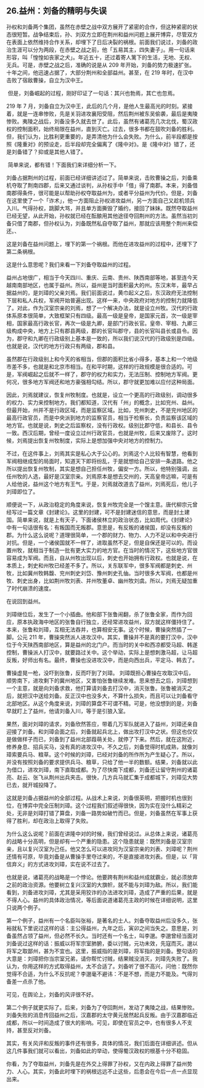## 26.益州：刘备的精明与失误
孙权和刘备两个集团，虽然在赤壁之战中双方展开了紧密的合作，但这种紧密的状态很短暂。战争结束后，孙、刘双方立即在荆州和益州问题上展开博弈，尽管双方在表面上依然维持合作关系，却埋下了日后决裂的祸根。前面我们说过，刘备的政治生涯可以分为两段，在赤壁之战之前，他「五易其主，四失妻子」。用一句话来形容，叫「惶惶如丧家之犬」。年近五十，还过着寄人篱下的生活，无地、无权、无兵。可是，赤壁之战之后，准确的说是从 209 年开始，刘备的势力极速扩张。十年之间，他迅速占据了，大部分荆州和全部益州。甚至，在 219 年时，在汉中击败了宿敌曹操，自立为汉中王。


 但是，刘备崛起的过程，刚好印证了一句话：其兴也勃焉，其亡也忽焉。


219 年 7 月，刘备自立为汉中王，此后的几个月，是他人生最高光的时刻。紧接着，就是一连串惨败，先是关羽进攻襄阳受阻，然后荆州被东吴偷袭，最后是夷陵惨败。夷陵之战后，刘备没多久就去世了。此后，虽然有诸葛亮几次北伐，蜀汉政权的控制面积，始终局限在益州，直到灭亡。过去，很多书都在鼓吹刘备的胜利。但，我们认为，比胜利更重要的，是弄清他为什么会失败。为什么，前半段都是按照《隆重对》的预设走，后半段却完全偏离了《隆中对》。是《隆中对》错了，还是刘备错了？抑或是其他人错了。


 简单来说，都有错！下面我们来详细分析一下。


刘备占据荆州的过程，前面已经详细讲述过了。简单来说，击败曹操之后，刘备乘机夺取了荆南四郡，后来又通过谈判，从孙权手中「借」得了南郡。本来，刘备借南郡得条件，很可能是以帮助孙权夺取益州为，或者平分益州为代价。但是，刘备在这里使了一个「诈术」，他一方面阻止孙权进攻益州，另一方面自己又趁机领兵入川。气得孙权，跳脚大骂，并且单方面撕毁了婚约，接回了妹妹。既然夺取益州已经无望，从此开始，孙权就已经在酝酿用其他途径夺回荆州的方法。虽然当初刘备只借了南郡，但孙权认为，刘备既然私自夺取了益州，那就应该用整个荆州来偿还。、


这是刘备在益州问题上，埋下的第一个祸根。而他在进攻益州的过程中，还埋下了第二条祸根。


这是什么意思呢？我们来看一下刘备夺取益州的过程。


益州占地很广，相当于今天四川、重庆、云南、贵州、陕西南部等地，甚至连今天越南南部地区，也属于益州。所以，益州是当时面积最大的州。东汉末年，最早占据益州的，是刘璋的父亲刘焉。我们前面说过，黄巾起义之后，东汉政府无法控制下层和私人兵权，军阀开始普遍出现。这样一来，中央政府对地方的控制力就降低了。对此，作为汉室宗亲的刘焉，想了一个解决办法，就是设立州牧。汉代的行政体系原本很简单，大致框架只有四级。最高一级是皇帝，是国家元首，次一级是宰相，国家最高行政长官，再次一级是九卿，是部门行政长官。皇帝、宰相、九卿三级构成中央，地方上只有郡县两级，郡的长官叫郡守，县的长官叫县长或县令。因为，郡守和九卿在行政级别上基本是一致的，所以我们说汉代的行政级别是四级。也就是说，汉代的地方行政只有两级，郡和县。


虽然郡在行政级别上和今天的省相当，但郡的面积比省小得多，基本上和一个地级市差不多，也就是和北京市相当。在和平时期，这样的行政规模是很合适的。可是，军阀崛起之后就不一样了，郡守的权力和实力，无法压制、控制地方军阀。更何况，很多地方军阀还和地方豪强相勾结。所以，郡守就更加难以应付这种局面。


因此，刘焉就建议，恢复州牧制度。也就是，设立一个更高的行政级别，调动很多的权力、实力来控制地方。我们都知道，汉代有「州」的概念，比如兖州、益州。但最开始，州并不是行政区域，而是监察区域。比如，兖州刺史，不是兖州地区的最高行政官员，而是中央派到地方的监察官员，相当于检察长，负责监察该区域的地方官。也就是说，刺史之后监察权，没有行政权。级别比郡守低，和县长、县令一致。西汉后期，曾经一度设立过州行政官员，也就是州牧，后来又废除了。这时候，刘焉提出恢复州牧制度，实际上是想加强中央对地方的控制力。


不过，在这件事上，刘焉其实是私心大于公心的。刘焉这个人比较有智慧，他看到军阀相继成型的局面时，知道天下即将纷乱，于是就想给自己安排一条退路。他之所以提出恢复州牧制，其实是想自己担任州牧，偏安一方。所以，他特别强调，出任州牧的人选，最好是汉室宗亲。刘焉原本是想去交州的，天高皇帝远嘛，可是有人给他说，益州这个地方有王气。于是，刘焉就改道去了益州，刘焉死后，他儿子刘璋即位了。


顺便说一下，从政治稳定的角度来说，恢复州牧完全是一个馊主意。唐代柳宗元曾经写过一篇文章《封建论》。这里的封建，可不是封建迷信的意思，而是封土建国。简单来说，就是上有天子，下面诸侯林立的政治状态，比如周代。《封建论》中有一句话很有名：有叛国而无叛郡。意思是，有反叛的诸侯国，却没有反叛的郡。为什么这么说呢？道理很简单，一个郡的财力、物力、人力不足以和中央进行对抗。但是，一个诸侯国就不一样了，进取虽然不足，但是自保还是可以的。而设置州牧，就相当于制造一批有更大实力的地方官。在当时的情况下，这些地方官很容易成为军阀。而且，自从州牧出现以后，刺史也开始拥有行政权。也就是说，在本质上，刺史和州牧已经差不多了。所以，关东联军中，很多军阀都是刺史、州牧，比如冀州牧韩馥、兖州刺史刘岱、豫州刺史孔伷。当时很多大军阀，也都是州牧、刺史出身，比如荆州牧刘表、并州牧董卓、幽州牧刘虞。所以，刘焉无疑加重了时代崩溃的速度。


在说回到益州。


刘璋继位后，发生了一个小插曲。他和部下张鲁闹翻，杀了张鲁全家，而作为回应，原本执政海中地区的张鲁自行独立，还经常进攻益州，双方就这样僵持住了。本来，张鲁和刘璋，互相无法吞并，也算相安无事。这个时候，曹操突然插了一脚。公元 211 年，曹操突然派人进攻汉中。其实，曹操并不是真的要打汉中，汉中位于今天陕西南部地区，算是益州的北门户。而当时的关中和西凉都受马超、韩遂控制，曹操派人打汉中，就要路过关中。这个举动，实际上是想刺激马超，让马超反叛，好师出有名。最终，曹操也没进攻汉中，而是向西出兵，平定马、韩去了。


曹操虚晃一枪，没吓到张鲁，反而吓到了刘璋。 刘璋既担心曹操在攻取汉中后，顺势南下，进攻剩下的冀州地区，又害怕张鲁继续发难。思来想去之后，刘璋想到一个主意，就是向刘备求救，他打算请刘备去打汉中，消灭张鲁。张鲁被消灭之后，就把汉中送给刘备。反正汉中也没多大，不算什么损失，而且可以让刘备看守北部地区。从这个角度来说，刘璋的算盘不可谓不精。可是，他没想到的是，刘备早就盯上了益州，他请刘备入川，等于是引狼入室。


果然，面对刘璋的请求，刘备欣然答应，带着几万军队就进入了益州，刘璋还亲自迎接了刘备。和刘璋会面之后，刘备就起兵北上，做出攻打汉中之状。但这也仅仅是做做样子而已，刘备到了益州北部葭萌关处，就停了下来。然后，就在这附近，修养身息、招兵买马，没有真的进攻汉中。不久之后，刘备觉得时机成熟，就像刘璋索要兵马、粮草。这个时候的刘璋，已经对刘备的所作所为产生疑心了。所以，并没有按照刘备的要求提供兵马、粮草，只给了他一半的数额。结果，刘备就以此为借口，进攻刘璋，南下直取成都。为了尽快南下成都，刘备还让留守荆州的诸葛亮、赵云、张飞从荆州出兵夹击。很快，几方兵马就汇集于成都城下，刘璋见大势已去，就开城投降了。


这就是刘备占据益州的全部过程。从战术上来说，刘备很英明，把握时机也很到位，在博弈中完全压制刘璋。这个过程我们叙述得很快，因为实在没什么精彩之处，无非是刘璋打错了算盘，刘备一路势如破竹而已。但是，刘备虽然在军事上获得了胜利，却在政治上取得了失败。


为什么这么说呢？前面在讲隆中对的时候，我们曾经说过。从总体上来说，诸葛亮的战略十分高明，但是却有一个严重的隐患。这个隐患就是：既然刘备是汉室宗亲，且以复兴汉室为己任。他又怎么可以进攻同为汉室宗亲的刘表、刘璋呢？荆州还情有可原，毕竟刘备是从曹操手里夺过来的，不是直接进攻刘表。但是，以「背信弃义」的方式进攻刘璋，实在说不过去了。


也就是说，诸葛亮的战略是一个悖论。他要跨有荆州和益州成就霸业，就必须放弃之前的政治资源。他要树立复兴汉室的大旗帜，就不能与刘璋为敌。所以，我们能看到，刘备进攻刘璋，尤其是采用狡诈的办法进攻刘璋，造成了严重的后果，就是不得人心。益州的具体政治情况，等后面说道诸葛亮主政的时候在详细说明，这里只说两个例子。


第一个例子，益州有一个名臣叫张裕，是著名的士人。刘备夺取益州后没多久，张裕就私下里说过这样的话：主公得益州，九年之后，寅卯之间当失之。意思是，刘备虽然占领了益州，但必然不长久。当时还有一个名士，叫李邈。李邈曾经当面对刘备说过这样的话：振威以将军宗室肺腑，委以讨贼，元功未效，先寇而灭。邈以将军之取鄙州，甚为不宜也。这里，振威指的是刘璋，将军指的是刘备。整句话的大意是：刘璋把你当宗室兄弟，请你帮忙讨贼，结果贼没消灭，刘璋先失败了。我认为，你用这样的方式取得益州，太不合适了。刘备听了很不高兴，问他：既然你觉得不合适，为什么不反抗呢？李邈毫不避讳：不是不想，而是力不能及。气得刘备差一点杀了他。


可见，在舆论上，刘备的风评很不好。


第二个例子就更实际了。后来，刘备为了夺回荆州，发动了夷陵之战，结果惨败。刘备失败的消息传回益州之后，汉嘉郡的太守黄元居然起兵反叛。由于汉嘉郡临近成都，所以一时间造成了很大的影响。可见，即使在官员之中，也有很多人不支持，甚至反对刘备。


其实，有关风评和反叛的事件还有很多，具体的情况，我们后面在详细讲述。但从这几件事我们就可以看出，刘备如此的举动，使得蜀汉政权的根基十分不稳固。


你看，为了夺取益州，刘备先是在外交上得罪了孙权，又在内政上得罪了益州势力、人心。其实，刘备此时埋下的祸根远远不止这些，后患会在今后一点一点显现出来。

